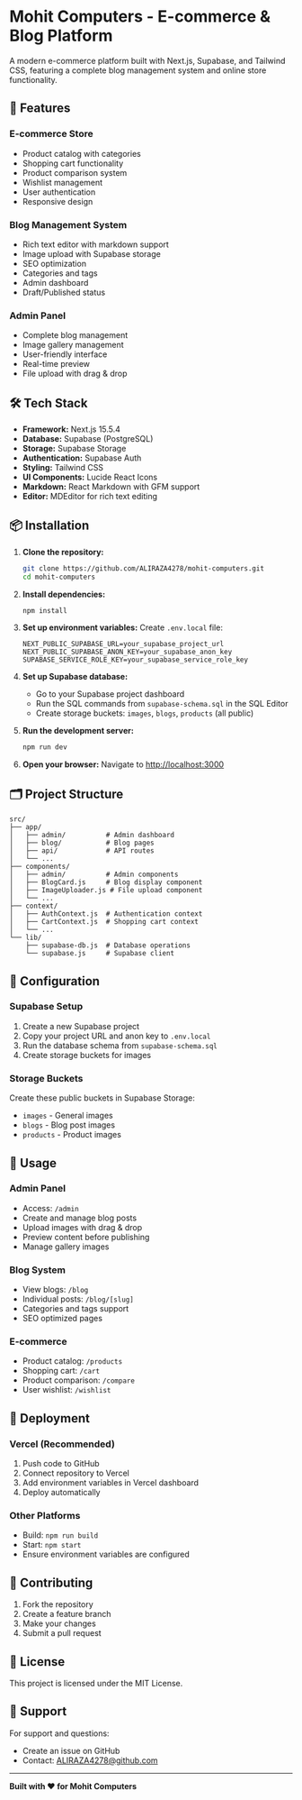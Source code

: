 # Mohit Computers - E-commerce & Blog Platform

A modern e-commerce platform built with Next.js, Supabase, and Tailwind CSS, featuring a complete blog management system and online store functionality.

## 🚀 Features

### **E-commerce Store**
- Product catalog with categories
- Shopping cart functionality
- Product comparison system
- Wishlist management
- User authentication
- Responsive design

### **Blog Management System**
- Rich text editor with markdown support
- Image upload with Supabase storage
- SEO optimization
- Categories and tags
- Admin dashboard
- Draft/Published status

### **Admin Panel**
- Complete blog management
- Image gallery management
- User-friendly interface
- Real-time preview
- File upload with drag & drop

## 🛠️ Tech Stack

- **Framework:** Next.js 15.5.4
- **Database:** Supabase (PostgreSQL)
- **Storage:** Supabase Storage
- **Authentication:** Supabase Auth
- **Styling:** Tailwind CSS
- **UI Components:** Lucide React Icons
- **Markdown:** React Markdown with GFM support
- **Editor:** MDEditor for rich text editing

## 📦 Installation

1. **Clone the repository:**
   ```bash
   git clone https://github.com/ALIRAZA4278/mohit-computers.git
   cd mohit-computers
   ```

2. **Install dependencies:**
   ```bash
   npm install
   ```

3. **Set up environment variables:**
   Create `.env.local` file:
   ```env
   NEXT_PUBLIC_SUPABASE_URL=your_supabase_project_url
   NEXT_PUBLIC_SUPABASE_ANON_KEY=your_supabase_anon_key
   SUPABASE_SERVICE_ROLE_KEY=your_supabase_service_role_key
   ```

4. **Set up Supabase database:**
   - Go to your Supabase project dashboard
   - Run the SQL commands from `supabase-schema.sql` in the SQL Editor
   - Create storage buckets: `images`, `blogs`, `products` (all public)

5. **Run the development server:**
   ```bash
   npm run dev
   ```

6. **Open your browser:**
   Navigate to [http://localhost:3000](http://localhost:3000)

## 🗂️ Project Structure

```
src/
├── app/
│   ├── admin/          # Admin dashboard
│   ├── blog/           # Blog pages
│   ├── api/            # API routes
│   └── ...
├── components/
│   ├── admin/          # Admin components
│   ├── BlogCard.js     # Blog display component
│   ├── ImageUploader.js # File upload component
│   └── ...
├── context/
│   ├── AuthContext.js  # Authentication context
│   ├── CartContext.js  # Shopping cart context
│   └── ...
└── lib/
    ├── supabase-db.js  # Database operations
    └── supabase.js     # Supabase client
```

## 🔧 Configuration

### **Supabase Setup**
1. Create a new Supabase project
2. Copy your project URL and anon key to `.env.local`
3. Run the database schema from `supabase-schema.sql`
4. Create storage buckets for images

### **Storage Buckets**
Create these public buckets in Supabase Storage:
- `images` - General images
- `blogs` - Blog post images  
- `products` - Product images

## 📝 Usage

### **Admin Panel**
- Access: `/admin`
- Create and manage blog posts
- Upload images with drag & drop
- Preview content before publishing
- Manage gallery images

### **Blog System**
- View blogs: `/blog`
- Individual posts: `/blog/[slug]`
- Categories and tags support
- SEO optimized pages

### **E-commerce**
- Product catalog: `/products`
- Shopping cart: `/cart`
- Product comparison: `/compare`
- User wishlist: `/wishlist`

## 🚀 Deployment

### **Vercel (Recommended)**
1. Push code to GitHub
2. Connect repository to Vercel
3. Add environment variables in Vercel dashboard
4. Deploy automatically

### **Other Platforms**
- Build: `npm run build`
- Start: `npm start`
- Ensure environment variables are configured

## 🤝 Contributing

1. Fork the repository
2. Create a feature branch
3. Make your changes
4. Submit a pull request

## 📄 License

This project is licensed under the MIT License.

## 🛟 Support

For support and questions:
- Create an issue on GitHub
- Contact: ALIRAZA4278@github.com

---

**Built with ❤️ for Mohit Computers**




